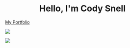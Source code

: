 <h1 align="center">Hello, I'm Cody Snell</h1>

[My Portfolio](https://www.codysnell.dev/)


<img src="https://github-readme-stats.vercel.app/api/top-langs/?username=decibullz&layout=compact&langs_count=6" />


[<img src="https://img.shields.io/badge/linkedin-%230077B5.svg?&style=for-the-badge&logo=linkedin&logoColor=white" />](https://www.linkedin.com/in/codysnell)
